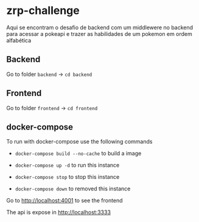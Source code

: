 # zrp-challenge

Aqui se encontram o desafio de backend com um middlewere no backend para acessar a pokeapi e trazer as habilidades de um pokemon em ordem alfabética

## Backend

Go to folder `backend` -> `cd backend`

## Frontend

Go to folder `frontend` -> `cd frontend`

## docker-compose

To run with docker-compose use the following commands

- `docker-compose build --no-cache` to build a image

- `docker-compose up -d` to run this instance

- `docker-compose stop` to stop this instance

- `docker-compose down` to removed this instance

Go to [http://localhost:4001](http://localhost:4001) to see the frontend

The api is expose in [http://localhost:3333](http://localhost:3333)
